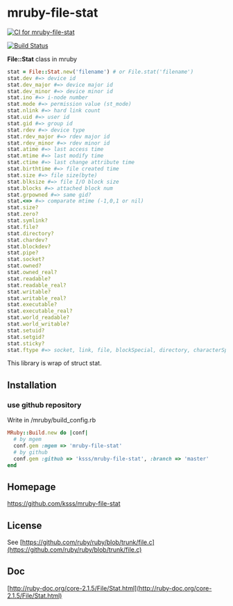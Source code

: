 # mruby-file-stat

[![CI for mruby-file-stat](https://github.com/ksss/mruby-file-stat/workflows/CI%20for%20mruby-file-stat/badge.svg)](https://github.com/ksss/mruby-file-stat/actions)

[![Build Status](https://travis-ci.org/ksss/mruby-file-stat.svg?branch=master)](https://travis-ci.org/ksss/mruby-file-stat)

**File::Stat** class in mruby

```ruby
stat = File::Stat.new('filename') # or File.stat('filename')
stat.dev #=> device id
stat.dev_major #=> device major id
stat.dev_minor #=> device minor id
stat.ino #=> i-node number
stat.mode #=> permission value (st_mode)
stat.nlink #=> hard link count
stat.uid #=> user id
stat.gid #=> group id
stat.rdev #=> device type
stat.rdev_major #=> rdev major id
stat.rdev_minor #=> rdev minor id
stat.atime #=> last access time
stat.mtime #=> last modify time
stat.ctime #=> last change attribute time
stat.birthtime #=> file created time
stat.size #=> file size(byte)
stat.blksize #=> file I/O block size
stat.blocks #=> attached block num
stat.grpowned #=> same gid?
stat.<=> #=> comparate mtime (-1,0,1 or nil)
stat.size?
stat.zero?
stat.symlink?
stat.file?
stat.directory?
stat.chardev?
stat.blockdev?
stat.pipe?
stat.socket?
stat.owned?
stat.owned_real?
stat.readable?
stat.readable_real?
stat.writable?
stat.writable_real?
stat.executable?
stat.executable_real?
stat.world_readable?
stat.world_writable?
stat.setuid?
stat.setgid?
stat.sticky?
stat.ftype #=> socket, link, file, blockSpecial, directory, characterSpecial, fifo or unknown
```

This library is wrap of struct stat.

## Installation

### use github repository

Write in /mruby/build_config.rb

```ruby
MRuby::Build.new do |conf|
  # by mgem
  conf.gem :mgem => 'mruby-file-stat'
  # by github
  conf.gem :github => 'ksss/mruby-file-stat', :branch => 'master'
end
```

## Homepage

https://github.com/ksss/mruby-file-stat

## License

See [https://github.com/ruby/ruby/blob/trunk/file.c](https://github.com/ruby/ruby/blob/trunk/file.c)

## Doc

[http://ruby-doc.org/core-2.1.5/File/Stat.html](http://ruby-doc.org/core-2.1.5/File/Stat.html)
